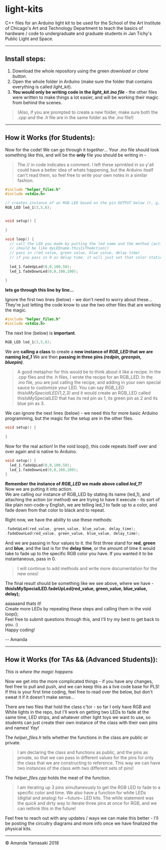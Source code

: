 # light-kits
C++ files for an Arduino light kit to be used for the School of the Art Institute of Chicago's Art and Technology Department to teach the basics of hardware / code to undergraduate and graduate students in Jan Tichy's Public Light and Space. 

***

## Install steps:
1. Download the whole repository using the green *download or clone button*.
2. Open the whole folder in Arduino (make sure the folder that contains everything is called *light_kit*).
3. <b>You would only be writing code in the *light_kit.ino file* </b> - the other files were written to make things a lot easier, and will be working their magic from behind the scenes.

>(Also, if you are prompted to create a new folder, make sure both the *.cpp* and the *.h* file are in the same folder as the *.ino* file!)  

***

## How it Works (for Students):
Now for the code! We can go through it *together*...
Your *.ino* file should look something like this, and will be the <b>only</b> file you should be writing in -
>The // in code indicates a comment.  I left these sprinkled in so y'all could have a better idea of whats happening, but the Arduino itself can't read them, so feel free to write your own notes in a similar fashion.

```C++
#include "helper_files.h"
#include <stdio.h>

// creates instance of an RGB LED based on the pin OUTPUT below (r, g, b)
RGB_LED led_1(3,5,6);


void setup() {
  
}

void loop() {
  // call the LED you made by putting the led name and the method (action) attached to it
  // should be like myLEDname.thisIsTheAction()
  // pass in (red value, green value, blue value, delay time)
  // if you pass in 0 as delay time, it will just set that color static without fade
  
  led_1.fadeUpLed(0,0,100,50); 
  led_1.fadeDownLed(0,0,100,100); 

}
```

__lets go through this line by line...__

Ignore the first two lines (below) - we don't need to worry about these... They're just letting the code know to use the two other files that are working the magic. 
```C++
#include "helper_files.h"
#include <stdio.h>
```


The next line (below) is <b>important</b>. 
```C++
RGB_LED led_1(3,5,6);
```
We are __calling a class__ to create a __new instance of *RGB_LED* that we are naming *led_1*__
We are then __passing in three pins *(redpin, greenpin, bluepin)*__.

>A good metaphor for this would be to think about it like a recipe.  In the .cpp files and the .h files, I wrote the recipe for an RGB_LED.  In the .ino file, you are just calling the recipe, and adding in your own special sauce to customize your LED.  You can say *RGB_LED thisIsMySpecialLED(1,2,3)* and it would create an RGB_LED called thisIsMySpecialLED that has its red pin as 1, its green pin as 2 and its blue pin as 3.  

We can ignore the next lines (below) - we need this for more basic Arduino programming, but the magic for the setup are in the other files. 
```C++
void setup() {
  
}
```

Now for the real action!
In the void loop(), this code repeats itself over and over again and is native to Arduino. 
```C++
void setup() {
  led_1.fadeUpLed(0,0,100,50); 
  led_1.fadeDownLed(0,0,100,100); 
}
```
__Remember the instance of *RGB_LED* we made above called *led_1*?__
<br>Now we are putting it into action. 
<br>We are calling our instance of RGB_LED by stating its name (led_1), and attaching the action (or method) we are trying to have it execute - its sort of like plain non-code-y English, we are telling led_1 to fade up to a color, and fade down from that color to black and to repeat.  

Right now, we have the ability to use these methods:
```C++
.fadeUpLed(red_value, green_value, blue_value, delay_time);
.fadeDownLed(red_value, green_value, blue_value, delay_time);
```
And we are passing in four values to it.
the first three stand for __red__, __green__ and __blue__, and the last is for the __delay time__, or the amount of time it would take to fade up to the specific RGB color you have.  If you wanted it to be instantaneous, pass in 0. 
>I will continue to add methods and write more documentation for the new ones!

The final result should be something like we see above, where we have - 
<br>__thisIsMySpecialLED.fadeUpLed(red_value, green_value, blue_value, delay);__


aaaaaand thats it!
<br>Create more LEDs by repeating these steps and calling them in the void loop(); 
<br>Feel free to submit questions through this, and I'll try my best to get back to you. :)
<br>Happy coding! 

-- Amanda



***


## How it Works (for TAs && (Advanced Students)):

*This is where the magic happens*

Now we get into the more complicated things - if you have any changes, feel free to pull and push, and we can keep this as a live code base for PLS!
If this is your first time coding, feel free to read over the below, but don't sweat it if it doesn't make sense...

There are two files that hold the class c'tor - so far I only have RGB and White lights in the repo, but I'll work on getting two LEDs to fade at the same time, LED strips, and whatever other light toys we want to use, so students can just create their own instance of the class with their own pins and names! *Yay!*

The *helper_files.h* tells whether the functions in the class are public or private.  
>I am declaring the class and functions as public, and the pins as private, so that we can pass in different values for the pins for only the class that we are constructing to reference.  This way we can have two instances of the class with two different sets of pins! 

The *helper_files.cpp* holds the meat of the function.
>I am iterating up 3 pins simultaneously to get the RGB LED to fade to a specific color and time.  We also have a function for white LEDs (digital and analog) for ~future~ LED kits. The while statement was the quick and dirty way to iterate three pins at once for RGB, and we can rethink this in the future!

Feel free to reach out with any updates / ways we can make this better - I'll be posting the circuitry diagrams and more info once we have finalized the physical kits. 

***

&copy; Amanda Yamasaki 2018











